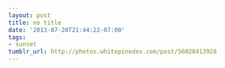 ```yaml
---
layout: post
title: no title
date: '2013-07-20T21:44:22-07:00'
tags:
- sunset
tumblr_url: http://photos.whitepinedev.com/post/56020413928
---
```

